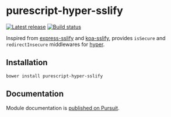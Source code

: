 # purescript-hyper-sslify

[![Latest release](http://img.shields.io/github/release/anilanar/purescript-hyper-sslify.svg)](https://github.com/anilanar/purescript-hyper-sslify/releases)
[![Build status](https://travis-ci.org/anilanar/purescript-hyper-sslify.svg?branch=master)](https://travis-ci.org/anilanar/purescript-hyper-sslify)

Inspired from [express-sslify](https://github.com/florianheinemann/express-sslify) and [koa-sslify](https://github.com/turboMaCk/koa-sslify), provides `isSecure` and `redirectInsecure` middlewares for [hyper](https://pursuit.purescript.org/packages/purescript-hyper).

## Installation

```
bower install purescript-hyper-sslify
```

## Documentation

Module documentation is [published on Pursuit](http://pursuit.purescript.org/packages/purescript-hyper-sslify).
